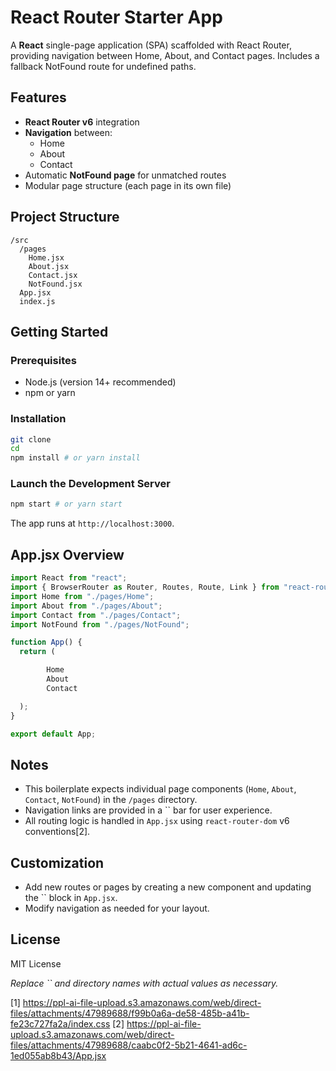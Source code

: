 # React Router Starter App

A **React** single-page application (SPA) scaffolded with React Router, providing navigation between Home, About, and Contact pages. Includes a fallback NotFound route for undefined paths.

## Features

- **React Router v6** integration
- **Navigation** between:
  - Home
  - About
  - Contact
- Automatic **NotFound page** for unmatched routes
- Modular page structure (each page in its own file)

## Project Structure

```
/src
  /pages
    Home.jsx
    About.jsx
    Contact.jsx
    NotFound.jsx
  App.jsx
  index.js
```

## Getting Started

### Prerequisites

- Node.js (version 14+ recommended)
- npm or yarn

### Installation

```bash
git clone 
cd 
npm install # or yarn install
```

### Launch the Development Server

```bash
npm start # or yarn start
```
The app runs at `http://localhost:3000`.

## App.jsx Overview

```jsx
import React from "react";
import { BrowserRouter as Router, Routes, Route, Link } from "react-router-dom";
import Home from "./pages/Home";
import About from "./pages/About";
import Contact from "./pages/Contact";
import NotFound from "./pages/NotFound";

function App() {
  return (

        Home
        About
        Contact

  );
}

export default App;
```

## Notes

- This boilerplate expects individual page components (`Home`, `About`, `Contact`, `NotFound`) in the `/pages` directory.
- Navigation links are provided in a `` bar for user experience.
- All routing logic is handled in `App.jsx` using `react-router-dom` v6 conventions[2].

## Customization

- Add new routes or pages by creating a new component and updating the `` block in `App.jsx`.
- Modify navigation as needed for your layout.

## License

MIT License

*Replace `` and directory names with actual values as necessary.*

[1] https://ppl-ai-file-upload.s3.amazonaws.com/web/direct-files/attachments/47989688/f99b0a6a-de58-485b-a41b-fe23c727fa2a/index.css
[2] https://ppl-ai-file-upload.s3.amazonaws.com/web/direct-files/attachments/47989688/caabc0f2-5b21-4641-ad6c-1ed055ab8b43/App.jsx